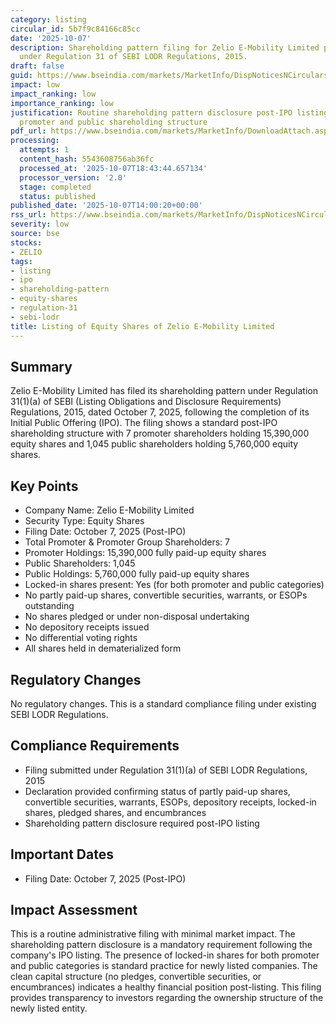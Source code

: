 ```yaml
---
category: listing
circular_id: 5b7f9c84166c85cc
date: '2025-10-07'
description: Shareholding pattern filing for Zelio E-Mobility Limited post-IPO issue
  under Regulation 31 of SEBI LODR Regulations, 2015.
draft: false
guid: https://www.bseindia.com/markets/MarketInfo/DispNoticesNCirculars.aspx?Noticeid={4EC3D7E1-69A3-4DB9-8679-E1EB085915A0}&noticeno=20251007-52&dt=10/07/2025&icount=52&totcount=79&flag=0
impact: low
impact_ranking: low
importance_ranking: low
justification: Routine shareholding pattern disclosure post-IPO listing with standard
  promoter and public shareholding structure
pdf_url: https://www.bseindia.com/markets/MarketInfo/DownloadAttach.aspx?id=20251007-52&attachedId=7404f455-8379-43e8-97cb-e3c329b1bfb1
processing:
  attempts: 1
  content_hash: 5543608756ab36fc
  processed_at: '2025-10-07T18:43:44.657134'
  processor_version: '2.0'
  stage: completed
  status: published
published_date: '2025-10-07T14:00:20+00:00'
rss_url: https://www.bseindia.com/markets/MarketInfo/DispNoticesNCirculars.aspx?Noticeid={4EC3D7E1-69A3-4DB9-8679-E1EB085915A0}&noticeno=20251007-52&dt=10/07/2025&icount=52&totcount=79&flag=0
severity: low
source: bse
stocks:
- ZELIO
tags:
- listing
- ipo
- shareholding-pattern
- equity-shares
- regulation-31
- sebi-lodr
title: Listing of Equity Shares of Zelio E-Mobility Limited
---
```


## Summary

Zelio E-Mobility Limited has filed its shareholding pattern under Regulation 31(1)(a) of SEBI (Listing Obligations and Disclosure Requirements) Regulations, 2015, dated October 7, 2025, following the completion of its Initial Public Offering (IPO). The filing shows a standard post-IPO shareholding structure with 7 promoter shareholders holding 15,390,000 equity shares and 1,045 public shareholders holding 5,760,000 equity shares.

## Key Points

- Company Name: Zelio E-Mobility Limited
- Security Type: Equity Shares
- Filing Date: October 7, 2025 (Post-IPO)
- Total Promoter & Promoter Group Shareholders: 7
- Promoter Holdings: 15,390,000 fully paid-up equity shares
- Public Shareholders: 1,045
- Public Holdings: 5,760,000 fully paid-up equity shares
- Locked-in shares present: Yes (for both promoter and public categories)
- No partly paid-up shares, convertible securities, warrants, or ESOPs outstanding
- No shares pledged or under non-disposal undertaking
- No depository receipts issued
- No differential voting rights
- All shares held in dematerialized form

## Regulatory Changes

No regulatory changes. This is a standard compliance filing under existing SEBI LODR Regulations.

## Compliance Requirements

- Filing submitted under Regulation 31(1)(a) of SEBI LODR Regulations, 2015
- Declaration provided confirming status of partly paid-up shares, convertible securities, warrants, ESOPs, depository receipts, locked-in shares, pledged shares, and encumbrances
- Shareholding pattern disclosure required post-IPO listing

## Important Dates

- Filing Date: October 7, 2025 (Post-IPO)

## Impact Assessment

This is a routine administrative filing with minimal market impact. The shareholding pattern disclosure is a mandatory requirement following the company's IPO listing. The presence of locked-in shares for both promoter and public categories is standard practice for newly listed companies. The clean capital structure (no pledges, convertible securities, or encumbrances) indicates a healthy financial position post-listing. This filing provides transparency to investors regarding the ownership structure of the newly listed entity.